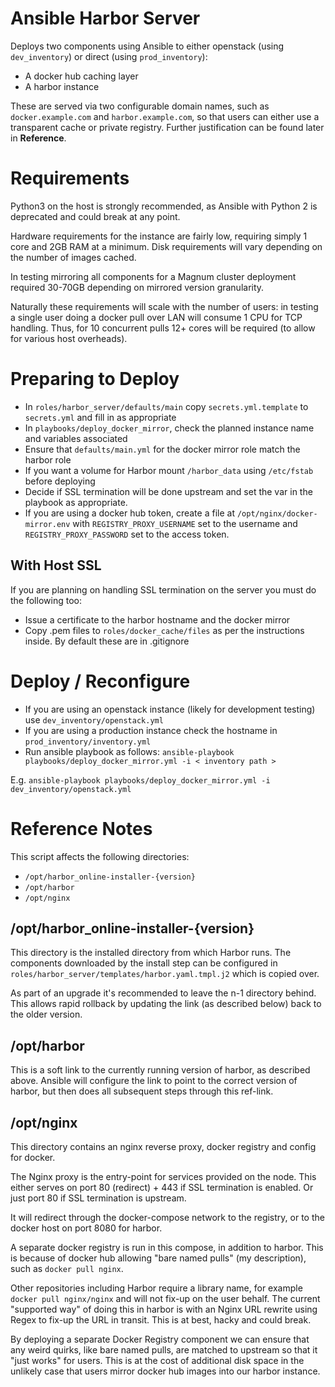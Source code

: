Ansible Harbor Server
=====================

Deploys two components using Ansible to either openstack (using `dev_inventory`) or direct (using `prod_inventory`):

- A docker hub caching layer 
- A harbor instance

These are served via two configurable domain names, such as `docker.example.com` and `harbor.example.com`, so that users can either use a transparent cache or private registry. Further justification can be found later in **Reference**.

Requirements
============

Python3 on the host is strongly recommended, as Ansible with Python 2 is deprecated and could break at any point.

Hardware requirements for the instance are fairly low, requiring simply 1 core and 2GB RAM at a minimum. Disk requirements will vary depending on the number of images cached. 

In testing mirroring all components for a Magnum cluster deployment required 30-70GB depending on mirrored version granularity.

Naturally these requirements will scale with the number of users: in testing a single user doing a docker pull over LAN will consume 1 CPU for TCP handling. Thus, for 10 concurrent pulls 12+ cores will be required (to allow for various host overheads).

Preparing to Deploy
===================

- In `roles/harbor_server/defaults/main` copy `secrets.yml.template` to `secrets.yml` and fill in as appropriate
- In `playbooks/deploy_docker_mirror`, check the planned instance name and variables associated
- Ensure that `defaults/main.yml` for the docker mirror role match the harbor role
- If you want a volume for Harbor mount `/harbor_data` using `/etc/fstab` before deploying
- Decide if SSL termination will be done upstream and set the var in the playbook as appropriate.
- If you are using a docker hub token, create a file at `/opt/nginx/docker-mirror.env` with `REGISTRY_PROXY_USERNAME` set to the username and `REGISTRY_PROXY_PASSWORD` set to the access token.

With Host SSL
-------------

If you are planning on handling SSL termination on the server you must do the following too:
- Issue a certificate to the harbor hostname and the docker mirror
- Copy .pem files to `roles/docker_cache/files` as per the instructions inside. By default these are in .gitignore

Deploy / Reconfigure
====================

- If you are using an openstack instance (likely for development testing) use `dev_inventory/openstack.yml`
- If you are using a production instance check the hostname in `prod_inventory/inventory.yml`
- Run ansible playbook as follows: `ansible-playbook playbooks/deploy_docker_mirror.yml -i < inventory path >`


E.g.
`ansible-playbook playbooks/deploy_docker_mirror.yml -i dev_inventory/openstack.yml`

Reference Notes
===============

This script affects the following directories: 
- `/opt/harbor_online-installer-{version}` 
- `/opt/harbor`
- `/opt/nginx`

/opt/harbor_online-installer-{version}
--------------------------------------

This directory is the installed directory from which Harbor runs. The components downloaded by the install step can be configured in `roles/harbor_server/templates/harbor.yaml.tmpl.j2` which is copied over.

As part of an upgrade it's recommended to leave the n-1 directory behind. This allows rapid rollback by updating the link (as described below) back to the older version.

/opt/harbor
-----------

This is a soft link to the currently running version of harbor, as described above. Ansible will configure the link to point to the correct version of harbor, but then does all subsequent steps through this ref-link.

/opt/nginx
----------

This directory contains an nginx reverse proxy, docker registry and config for docker.

The Nginx proxy is the entry-point for services provided on the node. This either serves on port 80 (redirect) + 443 if SSL termination is enabled. Or just port 80 if SSL termination is upstream.

It will redirect through the docker-compose network to the registry, or to the docker host on port 8080 for harbor.

A separate docker registry is run in this compose, in addition to harbor. This is because of docker hub allowing "bare named pulls" (my description), such as `docker pull nginx`.

Other repositories including Harbor require a library name, for example `docker pull nginx/nginx` and will not fix-up on the user behalf. The current "supported way" of doing this in harbor is with an Nginx URL rewrite using Regex to fix-up the URL in transit. This is at best, hacky and could break.

By deploying a separate Docker Registry component we can ensure that any weird quirks, like bare named pulls, are matched to upstream so that it "just works" for users. This is at the cost of additional disk space in the unlikely case that users mirror docker hub images into our harbor instance.

